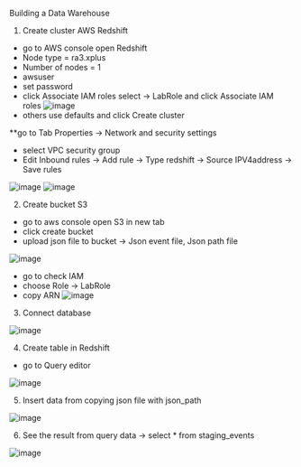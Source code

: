 Building a Data Warehouse
1. Create cluster AWS Redshift
- go to AWS console open Redshift
- Node type = ra3.xplus 
- Number of nodes = 1
- awsuser
- set password
- click Associate IAM roles select -> LabRole and click Associate IAM roles
![image](https://user-images.githubusercontent.com/111696729/191307505-cd1eddb9-5b28-4b2d-97b1-bcb12541d152.png)
- others use defaults and click Create cluster

**go to Tab Properties -> Network and security settings
- select VPC security group
- Edit Inbound rules -> Add rule -> Type redshift -> Source IPV4address -> Save rules

![image](https://user-images.githubusercontent.com/111696729/191310902-c400f54f-7b89-436c-aeda-e02f4c7ac12d.png)
![image](https://user-images.githubusercontent.com/111696729/191310934-bc5dfc66-a7eb-4b42-9513-ae17136028ea.png)


2. Create bucket S3
- go to aws console open S3 in new tab
- click create bucket
- upload json file to bucket -> Json event file, Json path file

![image](https://user-images.githubusercontent.com/111696729/191316702-96fb7663-4587-4451-a79f-eb34e377efbc.png)

- go to check IAM 
- choose Role -> LabRole
- copy ARN
![image](https://user-images.githubusercontent.com/111696729/191314225-42d53cea-2a09-46dc-b83c-befa40d73e02.png)

3. Connect database

![image](https://user-images.githubusercontent.com/111696729/191316352-caf41f65-3af8-4ee5-b587-2e324395948d.png)

4. Create table in Redshift
- go to Query editor

![image](https://user-images.githubusercontent.com/111696729/191316157-948009cc-3f48-4868-ae10-444f8e8874bc.png)

5. Insert data from copying json file with json_path

![image](https://user-images.githubusercontent.com/111696729/191318324-4999c1d0-8bdc-4502-be88-cea393d68ee1.png)

6. See the result from query data -> select * from staging_events

![image](https://user-images.githubusercontent.com/111696729/191318891-9e90cc4a-0b6a-46c7-89bd-a41139f2a3f7.png)


